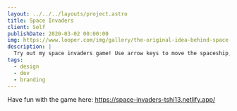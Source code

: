 ```yaml
---
layout: ../../../layouts/project.astro
title: Space Invaders
client: Self
publishDate: 2020-03-02 00:00:00
img: https://www.looper.com/img/gallery/the-original-idea-behind-space-invaders-that-could-have-changed-gaming-forever/intro-1608754172.jpg
description: |
  Try out my space invaders game! Use arrow keys to move the spaceship, press space bar to launch missiles!
tags:
  - design
  - dev
  - branding
---
```


Have fun with the game here:
https://space-invaders-tshi13.netlify.app/

